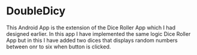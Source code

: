 # DoubleDicy
This Android App is the extension of the Dice Roller App which I had designed earlier. In this app I have implemented the same logic
Dice Roller App but in this I have added two dices that displays random numbers between onr to six when button is clicked.
